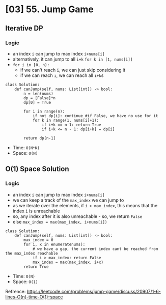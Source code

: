 # [03] 55. Jump Game

## Iterative DP
### Logic
- an index `i` can jump to max index `i+nums[i]` 
- alternatively, it can jump to all `i+k` `for k in [1, nums[i]]`
- `for i in [0, n):`
    - if we can't reach `i`, we can just skip considering it
    - if we can reach `i`, we can reach all `i+k`s

```python=
class Solution:
    def canJump(self, nums: List[int]) -> bool:
        n = len(nums)
        dp = [False]*n
        dp[0] = True
        
        for i in range(n):
            if not dp[i]: continue #if False, we have no use for it
            for k in range(1, nums[i]+1):
                if i+k == n-1: return True
                if i+k <= n - 1: dp[i+k] = dp[i]
        
        return dp[n-1]
```

- Time: `O(N*K)`
- Space: `O(N)`


## O(1) Space Solution
### Logic
- an index `i` can jump to max index `i+nums[i]` 
- we can keep a track of the `max_index` we can jump to
- as we iterate over the elements, if `i > max_index`, this means that the index `i` is unreachable
- so, any index after it is also unreachable - so, we return `False`
- else `max_index = max(max_index, i+nums[i])`


```python=
class Solution:
    def canJump(self, nums: List[int]) -> bool:
        max_index = 0
        for i, x in enumeratenums):
            # we have a gap, the current index cant be reached from the max_index reachable
            if i > max_index: return False 
            max_index = max(max_index, i+x)
        return True
```


- Time: `O(N)`
- Space: `O(1)`

Refrence: https://leetcode.com/problems/jump-game/discuss/20907/1-6-lines-O(n)-time-O(1)-space

